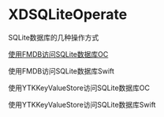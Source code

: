 # XDSQLiteOperate
SQLite数据库的几种操作方式

[使用FMDB访问SQLite数据库OC](https://github.com/mxdios/XDSQLiteOperate/tree/master/fmdboc)

使用FMDB访问SQLite数据库Swift

使用YTKKeyValueStore访问SQLite数据库OC

使用YTKKeyValueStore访问SQLite数据库Swift

